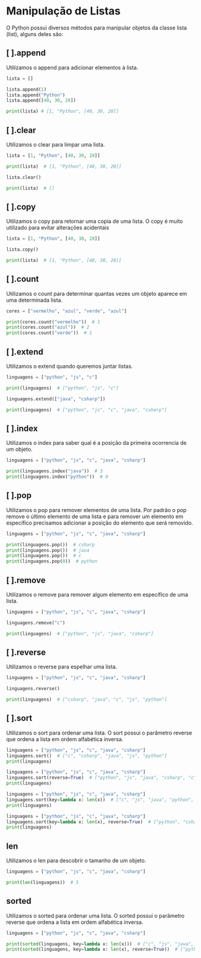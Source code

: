 # Manipulação de Listas

O Python possui diversos métodos para manipular objetos da classe lista (list), alguns deles são:

## [ ].append

Utilizamos o append para adicionar elementos à lista.

```python
lista = []

lista.append(1)
lista.append("Python")
lista.append([40, 30, 20])

print(lista) # [1, "Python", [40, 30, 20]]
```

## [ ].clear

Utilizamos o clear para limpar uma lista.

```python
lista = [1, "Python", [40, 30, 20]]

print(lista)  # [1, "Python", [40, 30, 20]]

lista.clear()

print(lista)  # []
```

## [ ].copy

Utilizamos o copy para retornar uma copia de uma lista. O copy é muito utilizado para evitar alterações acidentais

```python
lista = [1, "Python", [40, 30, 20]]

lista.copy()

print(lista)  # [1, "Python", [40, 30, 20]]
```

## [ ].count

Utilizamos o count para determinar quantas vezes um objeto aparece em uma determinada lista.

```python
cores = ["vermelho", "azul", "verde", "azul"]

print(cores.count("vermelho"))  # 1
print(cores.count("azul"))  # 2
print(cores.count("verde"))  # 1
```

## [ ].extend

Utilizamos o extend quando queremos juntar listas.

```python
linguagens = ["python", "js", "c"]

print(linguagens)  # ["python", "js", "c"]

linguagens.extend(["java", "csharp"])

print(linguagens)  # ["python", "js", "c", "java", "csharp"]
```

## [ ].index

Utilizamos o index para saber qual é a posição da primeira ocorrencia de um objeto.

```python
linguagens = ["python", "js", "c", "java", "csharp"]

print(linguagens.index("java"))  # 3
print(linguagens.index("python"))  # 0
```

## [ ].pop

Utilizamos o pop para remover elementos de uma lista. Por padrão o pop remove o último elemento de uma lista e para remover um elemento em específico precisamos adicionar a posição do elemento que será removido.

```python
linguagens = ["python", "js", "c", "java", "csharp"]

print(linguagens.pop())  # csharp
print(linguagens.pop())  # java
print(linguagens.pop())  # c
print(linguagens.pop(0))  # python
```

## [ ].remove

Utilizamos o remove para remover algum elemento em específico de uma lista.

```python
linguagens = ["python", "js", "c", "java", "csharp"]

linguagens.remove("c")

print(linguagens)  # ["python", "js", "java", "csharp"]
```

## [ ].reverse

Utilizamos o reverse para espelhar uma lista.

```python
linguagens = ["python", "js", "c", "java", "csharp"]

linguagens.reverse()

print(linguagens)  # ["csharp", "java", "c", "js", "python"]
```

## [ ].sort

Utilizamos o sort para ordenar uma lista. O sort possui o parâmetro reverse que ordena a lista em ordem alfabética inversa.

```python
linguagens = ["python", "js", "c", "java", "csharp"]
linguagens.sort()  # ["c", "csharp", "java", "js", "python"]
print(linguagens)

linguagens = ["python", "js", "c", "java", "csharp"]
linguagens.sort(reverse=True)  # ["python", "js", "java", "csharp", "c"]
print(linguagens)

linguagens = ["python", "js", "c", "java", "csharp"]
linguagens.sort(key=lambda x: len(x))  # ["c", "js", "java", "python", "csharp"]
print(linguagens)

linguagens = ["python", "js", "c", "java", "csharp"]
linguagens.sort(key=lambda x: len(x), reverse=True)  # ["python", "csharp", "java", "js", "c"]
print(linguagens)
```

## len

Utilizamos o len para descobrir o tamanho de um objeto.

```python
linguagens = ["python", "js", "c", "java", "csharp"]

print(len(linguagens))  # 5
```

## sorted

Utilizamos o sorted para ordenar uma lista. O sorted possui o parâmetro reverse que ordena a lista em ordem alfabética inversa.

```python
linguagens = ["python", "js", "c", "java", "csharp"]

print(sorted(linguagens, key=lambda x: len(x)))  # ["c", "js", "java", "python", "csharp"]
print(sorted(linguagens, key=lambda x: len(x), reverse=True))  # ["python", "csharp", "java", "js", "c"]
```
